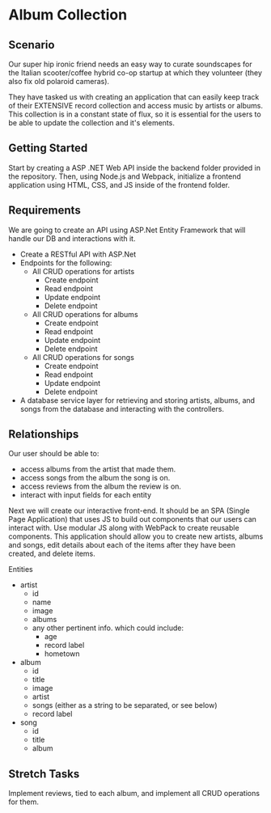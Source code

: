 # Album Collection
## Scenario
Our super hip ironic friend needs an easy way to curate soundscapes for the Italian scooter/coffee hybrid co-op startup at which they volunteer (they also fix old polaroid cameras).

They have tasked us with creating an application that can easily keep track of their EXTENSIVE record collection and access music by artists or albums. This collection is in a constant state of flux, so it is essential for the users to be able to update the collection and it's elements.

## Getting Started
Start by creating a ASP .NET Web API inside the backend folder provided in the repository. Then, using Node.js and Webpack, initialize a frontend application using HTML, CSS, and JS inside of the frontend folder.

## Requirements
We are going to create an API using ASP.Net Entity Framework that will handle our DB and interactions with it.
- Create a RESTful API with ASP.Net
- Endpoints for the following:
   - All CRUD operations for artists
      - Create endpoint
      - Read endpoint
      - Update endpoint
      - Delete endpoint
   - All CRUD operations for albums
      - Create endpoint
      - Read endpoint
      - Update endpoint
      - Delete endpoint
   - All CRUD operations for songs
      - Create endpoint
      - Read endpoint
      - Update endpoint
      - Delete endpoint
- A database service layer for retrieving and storing artists, albums, and songs from the database and interacting with the controllers.

## Relationships
Our user should be able to:
- access albums from the artist that made them.
- access songs from the album the song is on.
- access reviews from the album the review is on.
- interact with input fields for each entity

Next we will create our interactive front-end. It should be an SPA (Single Page Application) that uses JS to build out components that our users can interact with. Use modular JS along with WebPack to create reusable components. This application should allow you to create new artists, albums and songs, edit details about each of the items after they have been created, and delete items.

Entities
- artist
   - id
   - name
   - image
   - albums
   - any other pertinent info. which could include:
      - age
      - record label
      - hometown
- album
   - id
   - title
   - image
   - artist
   - songs (either as a string to be separated, or see below)
   - record label
- song
   - id
   - title
   - album

## Stretch Tasks
Implement reviews, tied to each album, and implement all CRUD operations for them.

